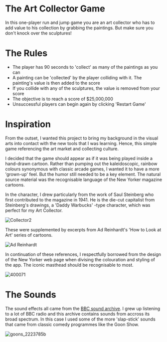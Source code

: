 # The Art Collector Game

In this one-player run and jump game you are an art collector who has to add value to his collection by grabbing the paintings. But make sure you don't knock over the sculptures!

# The Rules

<ul>
  <li>The player has 90 seconds to 'collect' as many of the paintings as you can</li>
  <li>A painting can be 'collected' by the player colliding with it. The painting's value is then added to the score</li>
  <li>If you collide with any of the sculptures, the value is removed from your score</li>
  <li>The objective is to reach a score of $25,000,000</li>
  <li>Unsuccessful players can begin again by clicking 'Restart Game'</li>
</ul>

# Inspiration

From the outset, I wanted this project to bring my background in the visual arts into contact with the new tools that I was learning. Hence, this simple game referencing the art market and collecting culture.

I decided that the game should appear as if it was being played inside a hand-drawn cartoon. Rather than pumping out the kaleidoscopic, rainbow colours synonymous with classic arcade games, I wanted it to have a more 'grown-up' feel. But the humor still needed to be a key element. The natural source material was the recognisable language of the New Yorker magazine cartoons.

In the character, I drew particularly from the work of Saul Steinberg who first contributed to the magazine in 1941. He is the die-cut capitalist from Steinberg's drawings, a 'Daddy Warbucks' -type character, which was perfect for my Art Collector.

![Collector2](https://user-images.githubusercontent.com/76006710/111679579-9af55600-8821-11eb-9d51-62c1e1c3711c.jpg)

These were supplemented by excerpts from Ad Reinhardt's 'How to Look at Art' series of cartoons.

![Ad Reinhardt](https://user-images.githubusercontent.com/76006710/111678536-b1e77880-8820-11eb-9776-9203c9a6a08f.jpeg)

In continuation of these references, I respectfully borrowed from the design of the New Yorker web page when divising the colouration and styling of the app. The iconic masthead should be recognisable to most.

![400071](https://user-images.githubusercontent.com/76006710/112841261-9130e580-90a0-11eb-822e-0e645fb6c856.png)

# The Sounds

The sound effects all came from the [BBC sound archive](https://sound-effects.bbcrewind.co.uk/search).
I grew up listening to a lot of BBC radio and this archive contains sounds from accross its broad spectrum. In this case I used some of the more 'slap-stick' sounds that came from classic comedy programmes like the Goon Show.

![goons_2223785b](https://user-images.githubusercontent.com/76006710/112841650-0997a680-90a1-11eb-896e-91d1eddb5263.jpeg)
